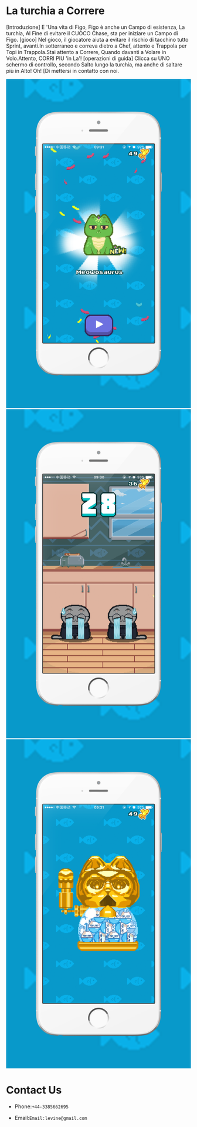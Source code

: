 # La turchia a Correre

[Introduzione]
E 'Una vita di Figo, Figo è anche un Campo di esistenza, La turchia, Al Fine di evitare il CUOCO Chase, sta per iniziare un Campo di Figo.
[gioco]
Nel gioco, il giocatore aiuta a evitare il rischio di tacchino tutto Sprint, avanti.In sotterraneo e correva dietro a Chef, attento e Trappola per Topi in Trappola.Stai attento a Correre, Quando davanti a Volare in Volo.Attento, CORRI PIU 'in La'!
[operazioni di guida]
Clicca su UNO schermo di controllo, secondo Salto lungo la turchia, ma anche di saltare più in Alto! Oh!
[Di mettersi in contatto con noi.


![](https://github.com/lilaiwei1236/Lucky/blob/master/01.png)![](https://github.com/lilaiwei1236/Lucky/blob/master/02.png)![](https://github.com/lilaiwei1236/Lucky/blob/master/03.png)

# Contact Us

* Phone:`+44-3385662695`

* Email:`Email:levine@gmail.com`
